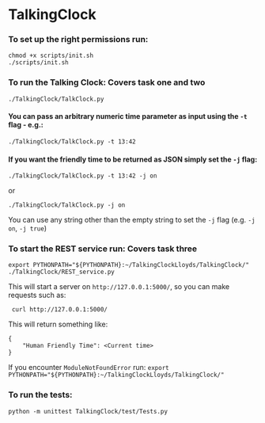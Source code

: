 # TalkingClock

### To set up the right permissions run: 
```
chmod +x scripts/init.sh
./scripts/init.sh
```

### To run the Talking Clock: Covers task one and two
```
./TalkingClock/TalkClock.py
```

#### You can pass an arbitrary numeric time parameter as input using the `-t` flag - e.g.:

```
./TalkingClock/TalkClock.py -t 13:42
```

#### If you want the friendly time to be returned as JSON simply set the `-j` flag:

```
./TalkingClock/TalkClock.py -t 13:42 -j on
```
or
```
./TalkingClock/TalkClock.py -j on
```

You can use any string other than the empty string to set the `-j` flag (e.g. `-j on`, `-j true`)

### To start the REST service run: Covers task three 

```
export PYTHONPATH="${PYTHONPATH}:~/TalkingClockLloyds/TalkingClock/"
./TalkingClock/REST_service.py
```

This will start a server on `http://127.0.0.1:5000/`, so you can make requests such as:
```
 curl http://127.0.0.1:5000/
```

This will return something like:
```
{
    "Human Friendly Time": <Current time>
}
```


If you encounter `ModuleNotFoundError` run:
`export PYTHONPATH="${PYTHONPATH}:~/TalkingClockLloyds/TalkingClock/"`

### To run the tests:
```
python -m unittest TalkingClock/test/Tests.py
```